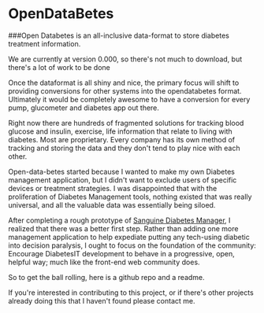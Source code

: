OpenDataBetes
=============

###Open Databetes is an all-inclusive data-format to store diabetes treatment information. 

We are currently at version 0.000, so there's not much to download, but there's a lot of work to be done

Once the dataformat is all shiny and nice, the primary focus will shift to providing conversions for other systems into the opendatabetes format. Ultimately it would be completely awesome to have a conversion for every pump, glucometer and diabetes app out there.

Right now there are hundreds of fragmented solutions for tracking blood glucose and insulin, exercise, life information that relate to living with diabetes. Most are proprietary. Every company has its own method of tracking and storing the data and they don't tend to play nice with each other.

Open-data-betes started because I wanted to make my own Diabetes management application, but I didn't want to exclude users of specific devices or treatment strategies. I was disappointed that with the proliferation of Diabetes Management tools, nothing existed that was really universal, and all the valuable data was essentially being siloed.

After completing a rough prototype of [Sanguine Diabetes Manager][1], I realized that there was a better first step. Rather than adding one more management application to help expediate putting any tech-using diabetic into decision paralysis, I ought to focus on the foundation of the community: Encourage DiabetesIT development to behave in a progressive, open, helpful way; much like the front-end web community does.

So to get the ball rolling, here is a github repo and a readme.

If you're interested in contributing to this project, or if there's other projects already doing this that I haven't found please contact me.


[1]: http://www.sanguinediabetes.com "Sanguine Diabetes Manager website"